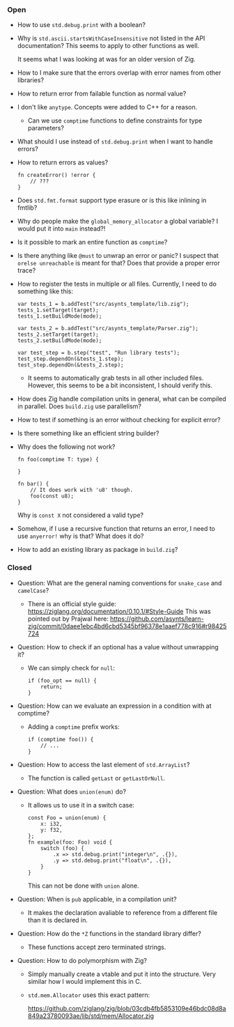 ### Open

-   How to use `std.debug.print` with a boolean?

-   Why is `std.ascii.startsWithCaseInsensitive` not listed in the API documentation?
    This seems to apply to other functions as well.

    It seems what I was looking at was for an older version of Zig.

-   How to I make sure that the errors overlap with error names from other libraries?

-   How to return error from failable function as normal value?

-   I don't like `anytype`.
    Concepts were added to C++ for a reason.

    -   Can we use `comptime` functions to define constraints for type parameters?

-   What should I use instead of `std.debug.print` when I want to handle errors?

-   How to return errors as values?

    ```zig
    fn createError() !error {
        // ???
    }
    ```

-   Does `std.fmt.format` support type erasure or is this like inlining in fmtlib?

-   Why do people make the `global_memory_allocator` a global variable?
    I would put it into `main` instead?!

-   Is it possible to mark an entire function as `comptime`?

-   Is there anything like `@must` to unwrap an error or panic?
    I suspect that `orelse unreachable` is meant for that?
    Does that provide a proper error trace?

-   How to register the tests in multiple or all files.
    Currently, I need to do something like this:

    ```zig
    var tests_1 = b.addTest("src/asynts_template/lib.zig");
    tests_1.setTarget(target);
    tests_1.setBuildMode(mode);

    var tests_2 = b.addTest("src/asynts_template/Parser.zig");
    tests_2.setTarget(target);
    tests_2.setBuildMode(mode);

    var test_step = b.step("test", "Run library tests");
    test_step.dependOn(&tests_1.step);
    test_step.dependOn(&tests_2.step);
    ```

    -   It seems to automatically grab tests in all other included files.
        However, this seems to be a bit inconsistent, I should verify this.

-   How does Zig handle compilation units in general, what can be compiled in parallel.
    Does `build.zig` use parallelism?

-   How to test if something is an error without checking for explicit error?

-   Is there something like an efficient string builder?

-   Why does the following not work?

    ```zig
    fn foo(comptime T: type) {

    }

    fn bar() {
        // It does work with 'u8' though.
        foo(const u8);
    }
    ```

    Why is `const X` not considered a valid type?

-   Somehow, if I use a recursive function that returns an error, I need to use `anyerror!` why is that?
    What does it do?

-   How to add an existing library as package in `build.zig`?

### Closed

-   Question: What are the general naming conventions for `snake_case` and `camelCase`?

    -   There is an official style guide: https://ziglang.org/documentation/0.10.1/#Style-Guide
        This was pointed out by Prajwal here: https://github.com/asynts/learn-zig/commit/0daee1ebc4bd6cbd5345bf96378e1aaef778c916#r98425724

-   Question: How to check if an optional has a value without unwrapping it?

    -   We can simply check for `null`:
        ```zig
        if (foo_opt == null) {
            return;
        }
        ```

-   Question: How can we evaluate an expression in a condition with at comptime?

    -   Adding a `comptime` prefix works:
        ```zig
        if (comptime foo()) {
            // ...
        }
        ```

-   Question: How to access the last element of `std.ArrayList`?

    -   The function is called `getLast` or `getLastOrNull`.

-   Question: What does `union(enum)` do?

    -   It allows us to use it in a switch case:
        ```zig
        const Foo = union(enum) {
            x: i32,
            y: f32,
        };
        fn example(foo: Foo) void {
            switch (foo) {
                .x => std.debug.print("integer\n", .{}),
                .y => std.debug.print("float\n", .{}),
            }
        }
        ```
        This can not be done with `union` alone.

-   Question: When is `pub` applicable, in a compilation unit?

    -   It makes the declaration avaliable to reference from a different file than it is declared in.

-   Question: How do the `*Z` functions in the standard library differ?

    -   These functions accept zero terminated strings.

-   Question: How to do polymorphism with Zig?

    -   Simply manually create a vtable and put it into the structure.
        Very similar how I would implement this in C.

    -   `std.mem.Allocator` uses this exact pattern:

        https://github.com/ziglang/zig/blob/03cdb4fb5853109e46bdc08d8a849a23780093ae/lib/std/mem/Allocator.zig
